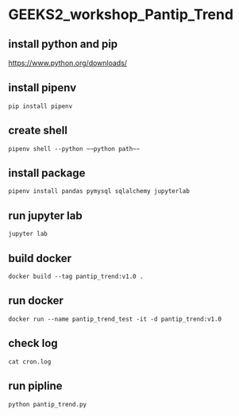 # GEEKS2_workshop_Pantip_Trend

## install python and pip
https://www.python.org/downloads/

## install pipenv
```
pip install pipenv
```

## create shell
```
pipenv shell --python ~~python path~~
```

## install package
```
pipenv install pandas pymysql sqlalchemy jupyterlab
```

## run jupyter lab
```
jupyter lab
```

## build docker
```
docker build --tag pantip_trend:v1.0 .
```

## run docker
```
docker run --name pantip_trend_test -it -d pantip_trend:v1.0
```

## check log
```
cat cron.log
```

## run pipline
```
python pantip_trend.py
```
